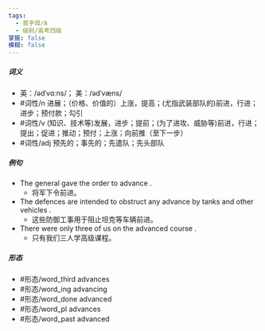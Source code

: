 ```yaml
---
tags:
  - 首字母/A
  - 级别/高考四级
掌握: false
模糊: false
---
```

##### 词义
- 英：/ədˈvɑːns/； 美：/ədˈvæns/
- #词性/n  进展；（价格、价值的）上涨，提高；(尤指武装部队的)前进，行进；进步；预付款；勾引
- #词性/v  (知识、技术等)发展，进步；提前；(为了进攻、威胁等)前进，行进；提出；促进；推动；预付；上涨；向前推（至下一步）
- #词性/adj  预先的；事先的；先遣队；先头部队
##### 例句
- The general gave the order to advance .
	- 将军下令前进。
- The defences are intended to obstruct any advance by tanks and other vehicles .
	- 这些防御工事用于阻止坦克等车辆前进。
- There were only three of us on the advanced course .
	- 只有我们三人学高级课程。
##### 形态
- #形态/word_third advances
- #形态/word_ing advancing
- #形态/word_done advanced
- #形态/word_pl advances
- #形态/word_past advanced
